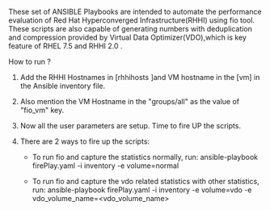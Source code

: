 These set of ANSIBLE Playbooks are intended to automate the performance evaluation of Red Hat Hyperconverged Infrastructure(RHHI) using fio tool. These scripts are also capable of generating numbers with deduplication and compression provided by Virtual Data Optimizer(VDO),which is key feature of RHEL 7.5 and RHHI 2.0 . 

How to run ?

1. Add the RHHI Hostnames in [rhhihosts ]and VM hostname in the [vm] in the Ansible inventory file.
2. Also mention the VM Hostname in the "groups/all" as the value of "fio_vm" key.
3. Now all the user parameters are setup. Time to fire UP the scripts.
4. There are 2 ways to fire up the scripts:

    -   To run fio and capture the statistics normally, run:
        ansible-playbook firePlay.yaml -i inventory -e volume=normal 

    -   To run fio and capture the vdo related statistics with other statistics, run:
        ansible-playbook firePlay.yaml -i inventory -e volume=vdo -e vdo_volume_name=<vdo_volume_name>
